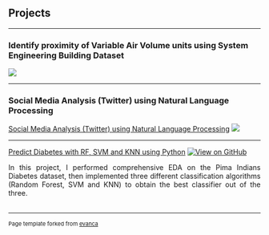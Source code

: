 ## Projects

---

### Identify proximity of Variable Air Volume units using System Engineering Building Dataset


<img src="images/dummy_thumbnail.jpg?raw=true"/>

---
### Social Media Analysis (Twitter) using Natural Language Processing
[Social Media Analysis (Twitter) using Natural Language Processing](/pdf/sample_presentation.pdf)
<img src="images/dummy_thumbnail.jpg?raw=true"/>

---
[Predict Diabetes with RF, SVM and KNN using Python](http://example.com/)
[![View on GitHub](https://img.shields.io/badge/GitHub-View_on_GitHub-blue?logo=GitHub)](https://github.com/likhitha-musku/Final-Term-Project/blob/main/Diabetes_Prediction_Classification.ipynb)

<div style="text-align: justify">In this project, I performed comprehensive EDA on the Pima Indians Diabetes dataset, then implemented three different classification algorithms (Random Forest, SVM and KNN) to obtain the best classifier out of the three.</div>
<br>
<img src=""/>

---

<p style="font-size:11px">Page template forked from <a href="https://github.com/evanca/quick-portfolio">evanca</a></p>
<!-- Remove above link if you don't want to attibute -->
